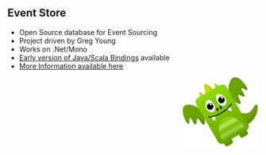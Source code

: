 ## Event Store 

- Open Source database for Event Sourcing
- Project driven by Greg Young
- Works on .Net/Mono
- [Early version of Java/Scala Bindings](https://github.com/EventStore/eventstorejvmclient) available
- [More Information available here](http://geteventstore.com/)

<img src="static/img/ouro.png" style="float:right;width:30%"/>